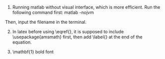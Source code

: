 1. Running matlab without visual interface, which is more efficient.
Run the following command first:
matlab -nojvm

Then, input the filename in the terminal.

2. In latex before using \eqref{}, it is supposed to include \usepackage{amsmath} first, then add \label{} at the end of the equation.

3. \mathbf{1} bold font
